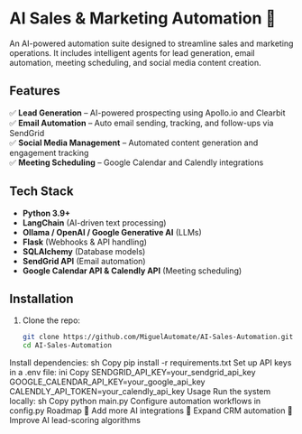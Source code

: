 # AI Sales & Marketing Automation 🚀
An AI-powered automation suite designed to streamline sales and marketing operations. It includes intelligent agents for lead generation, email automation, meeting scheduling, and social media content creation.

## Features
✅ **Lead Generation** – AI-powered prospecting using Apollo.io and Clearbit  
✅ **Email Automation** – Auto email sending, tracking, and follow-ups via SendGrid  
✅ **Social Media Management** – Automated content generation and engagement tracking  
✅ **Meeting Scheduling** – Google Calendar and Calendly integrations  

## Tech Stack
- **Python 3.9+**
- **LangChain** (AI-driven text processing)
- **Ollama / OpenAI / Google Generative AI** (LLMs)
- **Flask** (Webhooks & API handling)
- **SQLAlchemy** (Database models)
- **SendGrid API** (Email automation)
- **Google Calendar API & Calendly API** (Meeting scheduling)

## Installation
1. Clone the repo:
   ```sh
   git clone https://github.com/MiguelAutomate/AI-Sales-Automation.git
   cd AI-Sales-Automation
Install dependencies:
sh
Copy
pip install -r requirements.txt
Set up API keys in a .env file:
ini
Copy
SENDGRID_API_KEY=your_sendgrid_api_key
GOOGLE_CALENDAR_API_KEY=your_google_api_key
CALENDLY_API_TOKEN=your_calendly_api_key
Usage
Run the system locally:
sh
Copy
python main.py
Configure automation workflows in config.py
Roadmap
🔹 Add more AI integrations
🔹 Expand CRM automation
🔹 Improve AI lead-scoring algorithms
